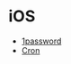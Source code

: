 # iOS

* [1password](https://apps.apple.com/app/id1511601750)
* [Cron](https://cron.com/download/ios/)
